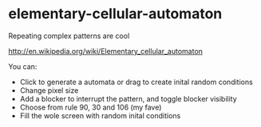# elementary-cellular-automaton
Repeating complex patterns are cool

http://en.wikipedia.org/wiki/Elementary_cellular_automaton

You can:

* Click to generate a automata or drag to create inital random conditions
* Change pixel size
* Add a blocker to interrupt the pattern, and toggle blocker visibility
* Choose from rule 90, 30 and 106 (my fave)
* Fill the wole screen with random inital conditions
